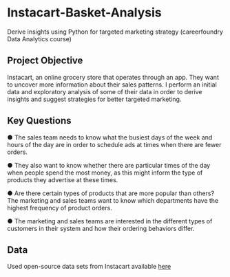 # Instacart-Basket-Analysis
Derive insights using Python for targeted marketing strategy (careerfoundry Data Analytics course)

## Project Objective
Instacart, an online grocery store that operates through an app. They want to uncover more information about their sales patterns. I perform an initial data and exploratory analysis of some of their data in order to derive insights and suggest strategies for better targeted marketing.

## Key Questions
● The sales team needs to know what the busiest days of the week and hours of the day are in order to schedule ads at times when there are fewer orders.

● They also want to know whether there are particular times of the day when people spend the most money, as this might inform the type of products they advertise at these times.

● Are there certain types of products that are more popular than others? The marketing and sales teams want to know which departments have the highest frequency of product orders.

● The marketing and sales teams are interested in the different types of customers in their system and how their ordering behaviors differ.

## Data
Used open-source data sets from Instacart available [here](https://www.instacart.com/datasets/grocery-shopping-2017)
